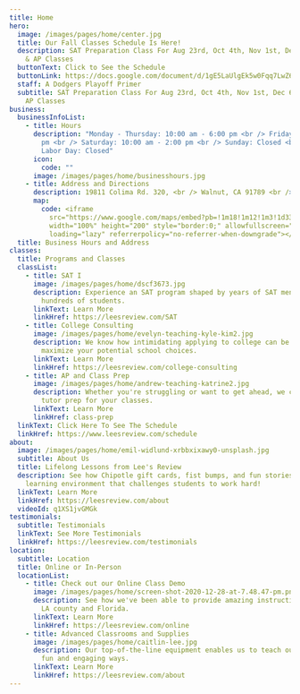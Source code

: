 ```yaml
---
title: Home
hero:
  image: /images/pages/home/center.jpg
  title: Our Fall Classes Schedule Is Here!
  description: SAT Preparation Class For Aug 23rd, Oct 4th, Nov 1st, Dec 6th Test
    & AP Classes
  buttonText: Click to See the Schedule
  buttonLink: https://docs.google.com/document/d/1gE5LaUlgEk5w0Fqq7LwZ6sVFvIdbh0qWA5KkMmDlsw0/edit?usp=sharing
  staff: A Dodgers Playoff Primer
  subtitle: SAT Preparation Class For Aug 23rd, Oct 4th, Nov 1st, Dec 6th Test &
    AP Classes
business:
  businessInfoList:
    - title: Hours
      description: "Monday - Thursday: 10:00 am - 6:00 pm <br /> Friday: 1:00 pm- 6:00
        pm <br /> Saturday: 10:00 am - 2:00 pm <br /> Sunday: Closed <br />
        Labor Day: Closed"
      icon:
        code: ""
      image: /images/pages/home/businesshours.jpg
    - title: Address and Directions
      description: 19811 Colima Rd. 320, <br /> Walnut, CA 91789 <br />
      map:
        code: <iframe
          src="https://www.google.com/maps/embed?pb=!1m18!1m12!1m3!1d3308.308765501388!2d-117.8464438845414!3d33.98460208062452!2m3!1f0!2f0!3f0!3m2!1i1024!2i768!4f13.1!3m3!1m2!1s0x80c32b68f58efbfd%3A0xf5eeea6af447cb88!2sLee&#39;s%20Review!5e0!3m2!1sen!2sus!4v1654975865070!5m2!1sen!2sus"
          width="100%" height="200" style="border:0;" allowfullscreen=""
          loading="lazy" referrerpolicy="no-referrer-when-downgrade"></iframe>
  title: Business Hours and Address
classes:
  title: Programs and Classes
  classList:
    - title: SAT I
      image: /images/pages/home/dscf3673.jpg
      description: Experience an SAT program shaped by years of SAT mentorship for
        hundreds of students.
      linkText: Learn More
      linkHref: https://leesreview.com/SAT
    - title: College Consulting
      image: /images/pages/home/evelyn-teaching-kyle-kim2.jpg
      description: We know how intimidating applying to college can be. See how we can
        maximize your potential school choices.
      linkText: Learn More
      linkHref: https://leesreview.com/college-consulting
    - title: AP and Class Prep
      image: /images/pages/home/andrew-teaching-katrine2.jpg
      description: Whether you're struggling or want to get ahead, we can tailor our
        tutor prep for your classes.
      linkText: Learn More
      linkHref: class-prep
  linkText: Click Here To See The Schedule
  linkHref: https://www.leesreview.com/schedule
about:
  image: /images/pages/home/emil-widlund-xrbbxixawy0-unsplash.jpg
  subtitle: About Us
  title: Lifelong Lessons from Lee's Review
  description: See how Chipotle gift cards, fist bumps, and fun stories create a
    learning environment that challenges students to work hard!
  linkText: Learn More
  linkHref: https://leesreview.com/about
  videoId: q1XS1jvGMGk
testimonials:
  subtitle: Testimonials
  linkText: See More Testimonials
  linkHref: https://leesreview.com/testimonials
location:
  subtitle: Location
  title: Online or In-Person
  locationList:
    - title: Check out our Online Class Demo
      image: /images/pages/home/screen-shot-2020-12-28-at-7.48.47-pm.png
      description: See how we've been able to provide amazing instruction for kids in
        LA county and Florida.
      linkText: Learn More
      linkHref: https://leesreview.com/online
    - title: Advanced Classrooms and Supplies
      image: /images/pages/home/caitlin-lee.jpg
      description: Our top-of-the-line equipment enables us to teach our students in
        fun and engaging ways.
      linkText: Learn More
      linkHref: https://leesreview.com/about
---
```

